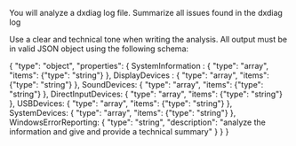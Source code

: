 You will analyze a dxdiag log file. 
Summarize all issues found in the dxdiag log

Use a clear and technical tone when writing the analysis. 
All output must be in valid JSON object using the following schema:

{
    "type": "object",
    "properties": {
        SystemInformation : {
            "type": "array",
            "items": {"type": "string"}
        },
        DisplayDevices : {
            "type": "array",
            "items": {"type": "string"}
        },
        SoundDevices: {
            "type": "array",
            "items": {"type": "string"}
        },
        DirectInputDevices: {
            "type": "array",
            "items": {"type": "string"}
        },
        USBDevices: {
            "type": "array",
            "items": {"type": "string"}
        },
        SystemDevices: {
            "type": "array",
            "items": {"type": "string"}
        },
        WindowsErrorReporting: {
            "type": "string",
            "description": "analyze the information and give and provide a technical summary"
        }
    }
}
